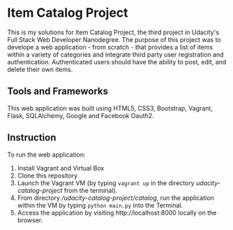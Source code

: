 # Item Catalog Project 
This is my solutions for Item Catalog Project, the third project in Udacity's Full Stack Web Developer Nanodegree. The purpose of this project was to develope a web application - from scratch - that provides a list of items within a variety of categories and integrate third party user registration and authentication. Authenticated users should have the ability to post, edit, and delete their own items.
## Tools and Frameworks
This web application was built using HTML5, CSS3, Bootstrap, Vagrant, Flask, SQLAlchemy, Google and Facebook Oauth2.
## Instruction
To run the web application:  
1. Install Vagrant and Virtual Box  
2. Clone this repository  
3. Launch the Vagrant VM (by typing `vagrant up` in the directory *udacity-catalog-project* from the terminal).  
4. From directory */udacity-catalog-project/catalog*, run the application within the VM by typing `python main.py` into the Terminal.  
5. Access the application by visiting http://localhost:8000 locally on the browser.
